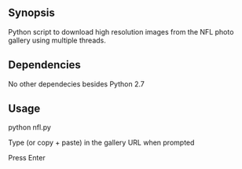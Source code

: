 ## Synopsis
Python script to download high resolution images from the NFL photo gallery using multiple threads.

## Dependencies
No other dependecies besides Python 2.7

## Usage
python nfl.py

Type (or copy + paste) in the gallery URL when prompted

Press Enter
